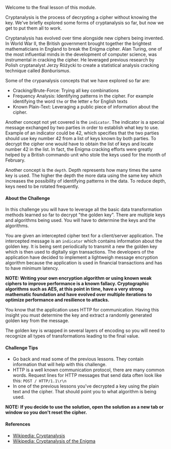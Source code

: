 Welcome to the final lesson of this module.

Cryptanalysis is the process of decrypting a cipher without knowing the key. We've briefly explored some forms of cryptanalysis so far, but now we get to put them all to work. 

Cryptanalysis has evolved over time alongside new ciphers being invented. In World War II, the British government brought together the brightest mathematicians in England to break the Enigma cipher. Alan Turing, one of the most influential minds in the development of computer science, was instrumental in cracking the cipher. He leveraged previous research by Polish cryptanalyst Jerzy Różycki to create a statistical analysis cracking technique called *Banburismus*.  

Some of the crypanalysis concepts that we have explored so far are:

- Cracking/Brute-Force: Trying all key combinations
- Frequency Analysis: Identifying patterns in the cipher. For example identifying the word `the` or the letter `e` for English texts
- Known Plain-Text: Leveraging a public piece of information about the cipher.

Another concept not yet covered is the `indicator`. The indicator is a special message exchanged by two parties in order to establish what key to use. Example of an indicator could be 42, which specifies that the two parties should use key number 42 from a list of keys known by both parties. To decrypt the cipher one would have to obtain the list of keys and locate number 42 in the list. In fact, the Enigma cracking efforts were greatly helped by a British commando unit who stole the keys used for the month of February. 

Another concept is the `depth`. Depth represents how many times the same key is used. The higher the depth the more data using the same key which increases the possibility of identifying patterns in the data. To reduce depth, keys need to be rotated frequently. 



#### About the Challenge

In this challenge you will have to leverage all the basic data transformation methods learned so far to decrypt "the golden key". There are multiple keys and algorithms being used. You will have to determine the keys and the algorithms.

You are given an intercepted cipher text for a client/server application. The intercepted message is an `indicator` which contains information about the golden key. It is being sent periodically to transmit a new the golden key which is then used to digitally sign transactions. The developers of the application have decided to implement a lightweigh message encryption algorithm because the application is used in financial transactions and has to have minimum latency.

**NOTE: Writing your own encryption algorithm or using known weak ciphers to improve performance is a known fallacy. Cryptographic algorithms such as AES, at this point in time, have a very strong mathematic foundation and have evolved over multiple iterations to optimize performance and resilience to attacks.**

You know that the application uses HTTP for communication. Having this insight you must determine the key and extract a randomly generated golden key from the message. 

The golden key is wrapped in several layers of encoding so you will need to recognize all types of transformations leading to the final value.

#### Challenge Tips

- Go back and read some of the previous lessons. They contain information that will help with this challenge.
- HTTP is a well known communication protocol, there are many common words. Request lines for HTTP messages that send data often look like this: `POST / HTTP/1.1\r\n`
- In one of the previous lessons you've decrypted a key using the plain text and the cipher. That should point you to what algorithm is being used.

**NOTE: If you decide to use the solution, open the solution as a new tab or window so you don't reset the cipher.**

#### References

- [Wikipedia: Cryptanalysis](https://en.wikipedia.org/wiki/Cryptanalysis)
- [Wikipedia: Cryptanalysis of the Enigma](https://en.wikipedia.org/wiki/Cryptanalysis_of_the_Enigma)

